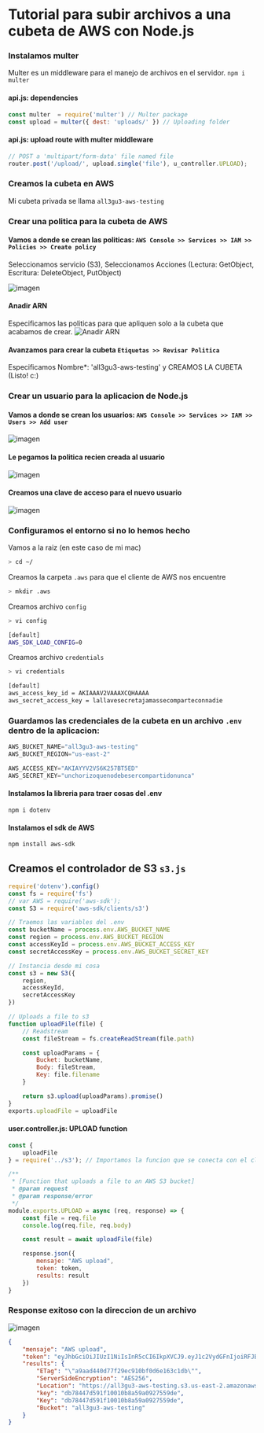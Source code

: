 # Tutorial para subir archivos a una cubeta de AWS con Node.js

### Instalamos multer
Multer es un middleware para el manejo de archivos en el servidor.
`npm i multer`


#### api.js: dependencies 
```javascript
const multer  = require('multer') // Multer package
const upload = multer({ dest: 'uploads/' }) // Uploading folder
```

#### api.js: upload route with multer middleware
```javascript
// POST a 'multipart/form-data' file named file
router.post('/upload/', upload.single('file'), u_controller.UPLOAD);
```
### Creamos la cubeta en AWS
Mi cubeta privada se llama `all3gu3-aws-testing`

### Crear una politica para la cubeta de AWS
#### Vamos a donde se crean las politicas: `AWS Console >> Services >> IAM >> Policies >> Create policy`

Seleccionamos servicio (S3),
Seleccionamos Acciones (Lectura: GetObject, Escritura: DeleteObject, PutObject)

![imagen](https://user-images.githubusercontent.com/52062448/224529047-b8b0d4bd-f951-49ff-a44d-cbded2979be1.png)

#### Anadir ARN
Especificamos las politicas para que apliquen solo a la cubeta que acabamos de crear.
![Anadir ARN](https://user-images.githubusercontent.com/52062448/224528990-db5451ce-d859-4a0f-87bc-4667c139ff77.png)

#### Avanzamos para crear la cubeta `Etiquetas >> Revisar Politica`
Especificamos Nombre*: 'all3gu3-aws-testing' y CREAMOS LA CUBETA (Listo! c:)

### Crear un usuario para la aplicacion de Node.js
#### Vamos a donde se crean los usuarios: `AWS Console >> Services >> IAM >> Users >> Add user`
![imagen](https://user-images.githubusercontent.com/52062448/224529565-e4a63a56-d468-4800-9830-647ff421d161.png)

#### Le pegamos la politica recien creada al usuario
![imagen](https://user-images.githubusercontent.com/52062448/224529657-3c2cfb30-b558-490d-8abd-1fd352e25475.png)

#### Creamos una clave de acceso para el nuevo usuario
![imagen](https://user-images.githubusercontent.com/52062448/224529914-1c4c9cf9-4d1b-485f-a06d-689a574615a9.png)

### Configuramos el entorno si no lo hemos hecho
Vamos a la raiz (en este caso de mi mac)
```bash
> cd ~/
```
Creamos la carpeta `.aws` para que el cliente de AWS nos encuentre 
```bash
> mkdir .aws
```
Creamos archivo `config`
```bash
> vi config
```
```bash
[default]
AWS_SDK_LOAD_CONFIG=0
```

Creamos archivo `credentials`
```bash
> vi credentials
```
```bash
[default]
aws_access_key_id = AKIAAAV2VAAAXCQHAAAA
aws_secret_access_key = lallavesecretajamassecomparteconnadie
```

### Guardamos las credenciales de la cubeta en un archivo `.env` dentro de la aplicacion:
```javascript
AWS_BUCKET_NAME="all3gu3-aws-testing"
AWS_BUCKET_REGION="us-east-2"

AWS_ACCESS_KEY="AKIAYYV2VS6K257BT5ED"
AWS_SECRET_KEY="unchorizoquenodebesercompartidonunca"
```
#### Instalamos la libreria para traer cosas del .env
`npm i dotenv`

#### Instalamos el sdk de AWS
`npm install aws-sdk`

## Creamos el controlador de S3 `s3.js`
```javascript
require('dotenv').config()
const fs = require('fs')
// var AWS = require('aws-sdk'); 
const S3 = require('aws-sdk/clients/s3')

// Traemos las variables del .env 
const bucketName = process.env.AWS_BUCKET_NAME
const region = process.env.AWS_BUCKET_REGION
const accessKeyId = process.env.AWS_BUCKET_ACCESS_KEY
const secretAccessKey = process.env.AWS_BUCKET_SECRET_KEY

// Instancia desde mi cosa
const s3 = new S3({
    region,
    accessKeyId,
    secretAccessKey
})

// Uploads a file to s3
function uploadFile(file) {
    // Readstream
    const fileStream = fs.createReadStream(file.path)

    const uploadParams = {
        Bucket: bucketName,
        Body: fileStream,
        Key: file.filename
    }

    return s3.upload(uploadParams).promise()
}
exports.uploadFile = uploadFile
```

#### user.controller.js: UPLOAD function
```javascript
const {
    uploadFile
} = require('../s3'); // Importamos la funcion que se conecta con el cliente en s3.js
```
```javascript
/**
 * [Function that uploads a file to an AWS S3 bucket]
 * @param request
 * @param response/error 
 */
module.exports.UPLOAD = async (req, response) => {
    const file = req.file
    console.log(req.file, req.body)

    const result = await uploadFile(file)

    response.json({
        mensaje: "AWS upload",
        token: token,
        results: result
    })
}
```

### Response exitoso con la direccion de un archivo
![imagen](https://user-images.githubusercontent.com/52062448/224537092-9509d979-16c4-4392-8969-9d903117cf36.png)

```JSON
{
    "mensaje": "AWS upload",
    "token": "eyJhbGciOiJIUzI1NiIsInR5cCI6IkpXVCJ9.eyJ1c2VydGFnIjoiRFJBRzAxMDgwM01ERlJWTkE3IiwiYmlydGgiOiIwMy0wOC0yMDAxOjQ1MDAiLCJwYXJlbnRfdXNlcnRhZyI6IiIsImlhdCI6MTY3ODYwOTg0MywiZXhwIjoxNjc4NjI0MjQzfQ.KPwX4f8QiC1xYPuAPQQu1LT_9IWeHu83mt5QJAizwE0",
    "results": {
        "ETag": "\"a9aad440d77f29ec910bf0d6e163c1db\"",
        "ServerSideEncryption": "AES256",
        "Location": "https://all3gu3-aws-testing.s3.us-east-2.amazonaws.com/db78447d591f10010b8a59a0927559de",
        "key": "db78447d591f10010b8a59a0927559de",
        "Key": "db78447d591f10010b8a59a0927559de",
        "Bucket": "all3gu3-aws-testing"
    }
}
```

